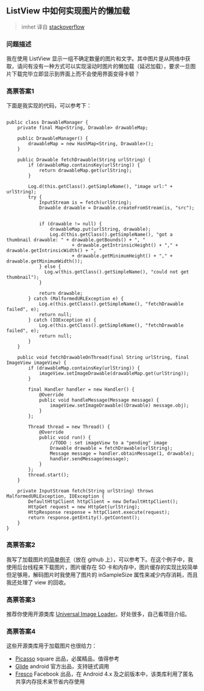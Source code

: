 ## ListView 中如何实现图片的懒加载

> imhet 译自 [stackoverflow](http://stackoverflow.com/questions/541966/lazy-load-of-images-in-listview)

### 问题描述

我在使用 ListView 显示一组不确定数量的图片和文字。其中图片是从网络中获取，请问有没有一种方式可以实现滚动时图片的懒加载（延迟加载），要求一旦图片下载完毕立即显示到界面上而不会使用界面变得卡顿？

### 高票答案1

下面是我实现的代码，可以参考下：

```

public class DrawableManager {
    private final Map<String, Drawable> drawableMap;

    public DrawableManager() {
        drawableMap = new HashMap<String, Drawable>();
    }

    public Drawable fetchDrawable(String urlString) {
        if (drawableMap.containsKey(urlString)) {
            return drawableMap.get(urlString);
        }

        Log.d(this.getClass().getSimpleName(), "image url:" + urlString);
        try {
            InputStream is = fetch(urlString);
            Drawable drawable = Drawable.createFromStream(is, "src");


            if (drawable != null) {
                drawableMap.put(urlString, drawable);
                Log.d(this.getClass().getSimpleName(), "got a thumbnail drawable: " + drawable.getBounds() + ", "
                        + drawable.getIntrinsicHeight() + "," + drawable.getIntrinsicWidth() + ", "
                        + drawable.getMinimumHeight() + "," + drawable.getMinimumWidth());
            } else {
              Log.w(this.getClass().getSimpleName(), "could not get thumbnail");
            }

            return drawable;
        } catch (MalformedURLException e) {
            Log.e(this.getClass().getSimpleName(), "fetchDrawable failed", e);
            return null;
        } catch (IOException e) {
            Log.e(this.getClass().getSimpleName(), "fetchDrawable failed", e);
            return null;
        }
    }

    public void fetchDrawableOnThread(final String urlString, final ImageView imageView) {
        if (drawableMap.containsKey(urlString)) {
            imageView.setImageDrawable(drawableMap.get(urlString));
        }

        final Handler handler = new Handler() {
            @Override
            public void handleMessage(Message message) {
                imageView.setImageDrawable((Drawable) message.obj);
            }
        };

        Thread thread = new Thread() {
            @Override
            public void run() {
                //TODO : set imageView to a "pending" image
                Drawable drawable = fetchDrawable(urlString);
                Message message = handler.obtainMessage(1, drawable);
                handler.sendMessage(message);
            }
        };
        thread.start();
    }

    private InputStream fetch(String urlString) throws MalformedURLException, IOException {
        DefaultHttpClient httpClient = new DefaultHttpClient();
        HttpGet request = new HttpGet(urlString);
        HttpResponse response = httpClient.execute(request);
        return response.getEntity().getContent();
    }
}

```

### 高票答案2

我写了加载图片的[简单例子](https://github.com/thest1/LazyList)（放在 github 上），可以参考下。在这个例子中，我使用后台线程来下载图片，图片缓存在 SD 卡和内存中，图片缓存的实现比较简单但足够用，解码图片时我使用了图片的 inSampleSize 属性来减少内存消耗，而且我还处理了 view 的回收。

### 高票答案3

推荐你使用开源类库 [Universal Image Loader](https://github.com/nostra13/Android-Universal-Image-Loader)。好处很多，自己看项目介绍。

### 高票答案4

这些开源类库用于加载图片也很给力：

- [Picasso](http://square.github.io/picasso/) square 出品，必属精品，值得参考
- [Glide](https://github.com/bumptech/glide) android 官方出品，支持链式调用
- [Fresco](https://github.com/facebook/fresco) Facebook 出品，在 Android 4.x 及之前版本中，该类库利用了匿名共享内存技术来节省内存使用

